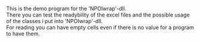 This is the demo program for the 'NPOIwrap'-dll.  
There you can test the readybility of the excel files and the possible usage of the classes i put into 'NPOIwrap'-dll.  
For reading you can have empty cells even if there is no value for a program to have them.  
